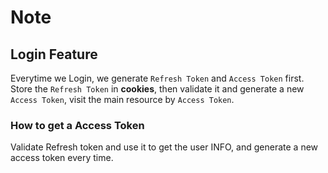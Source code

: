 # Note

## Login Feature

Everytime we Login, we generate `Refresh Token` and `Access Token` first.
Store the `Refresh Token` in **cookies**, then validate it and generate a new `Access Token`, visit the main resource by `Access Token`.

### How to get a **Access Token**

Validate Refresh token and use it to get the user INFO, and generate a new access token every time.
